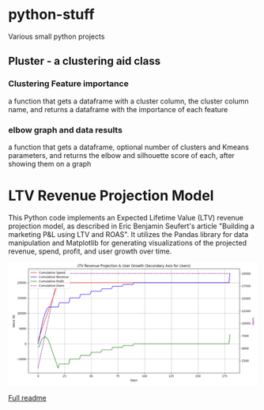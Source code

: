 # python-stuff

Various small python projects

## Pluster - a clustering aid class

### Clustering Feature importance 
a function that gets a dataframe with a cluster column, the cluster column name, and returns a dataframe with the importance of each feature

### elbow graph and data results
a function that gets a dataframe, optional number of clusters and Kmeans parameters, and returns the elbow and silhouette score of each, after showing them on a graph



# LTV Revenue Projection Model 

This Python code implements an Expected Lifetime Value (LTV) revenue projection model, as described in Eric Benjamin Seufert's article "Building a marketing P&L using LTV and ROAS". It utilizes the Pandas library for data manipulation and Matplotlib for generating visualizations of the projected revenue, spend, profit, and user growth over time.

![LTV graphs](pygraph.png)

[Full readme](LTV_README.md)
